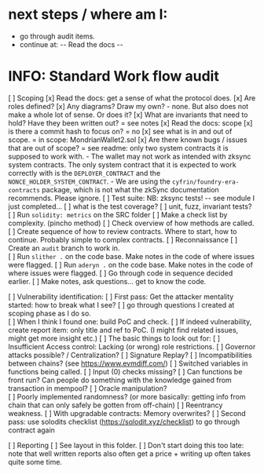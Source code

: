 # next steps / where am I: 
- go through audit items. 
- continue at: -- Read the docs -- 

# INFO: Standard Work flow audit
[ ] Scoping
  [x] Read the docs: get a sense of what the protocol does.
    [x] Are roles defined? 
    [x] Any diagrams? Draw my own? - none. But also does not make a whole lot of sense. Or does it? 
    [x] What are invariants that need to hold? Have they been written out? = see notes
  [x] Read the docs: scope
    [x] is there a commit hash to focus on? = no 
    [x] see what is in and out of scope. = in scope: MondrianWallet2.sol
    [x] Are there known bugs / issues that are out of scope? = see readme: only two system contracts it is supposed to work with. 
      - The wallet may not work as intended with zksync system contracts. The only system contract that it is expected to work correctly with is the `DEPLOYER_CONTRACT` and the `NONCE_HOLDER_SYSTEM_CONTRACT`.
      - We are using the `cyfrin/foundry-era-contracts` package, which is not what the zkSync documentation recommends. Please ignore. 
  [ ] Test suite: NB: zksync tests! -- see module I just completed... 
    [ ] what is the test coverage? 
    [ ] unit, fuzz, invariant tests? 
  [ ] Run `solidity: metrics` on the SRC folder
    [ ] Make a check list by complexity. (pincho method)
    [ ] Check overview of how methods are called. 
    [ ] Create sequence of how to review contracts. Where to start, how to continue. Probably simple to complex contracts. 
[ ] Reconnaissance
  [ ] Create an `audit` branch to work in.  
  [ ] Run `slither .` on the code base. Make notes in the code of where issues were flagged.
  [ ] Run `aderyn .` on the code base. Make notes in the code of where issues were flagged.
  [ ] Go through code in sequence decided earlier. 
  [ ] Make notes, ask questions... get to know the code. 

[ ] Vulnerability identification: 
  [ ] First pass: Get the attacker mentality started: how to break what I see? 
    [ ] go through questions I created at scoping phase as I do so.  
  [ ] When I think I found one: build PoC and check.
    [ ] If indeed vulnerability, create report item: only title and ref to PoC. (I might find related issues, might get more insight etc.) 
  [ ] The basic things to look out for:
    [ ] Insufficient Access control: Lacking (or wrong) role restrictions. 
    [ ] Governor attacks possible? / Centralization? 
    [ ] Signature Replay? 
    [ ] Incompatibilities between chains? (see https://www.evmdiff.com/)
    [ ] Switched variables in functions being called. 
    [ ] Input (0) checks missing? 
    [ ] Can functions be front run? Can people do something with the knowledge gained from transaction in mempool? 
    [ ] Oracle manipulation?  
    [ ] Poorly implemented randomness? (or more basically: getting info from chain that can only safely be gotten from off-chain)
    [ ] Reentrancy weakness. 
    [ ] With upgradable contracts: Memory overwrites?
  [ ] Second pass: use solodits checklist (https://solodit.xyz/checklist) to go through contract again 

[ ] Reporting
  [ ] See layout in this folder. 
  [ ] Don't start doing this too late: note that well written reports also often get a price + writing up often takes quite some time. 